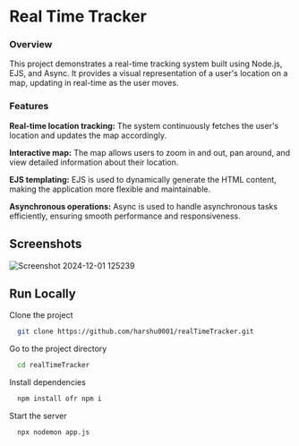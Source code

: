 
# Real Time Tracker
### Overview

This project demonstrates a real-time tracking system built using Node.js, EJS, and Async. It provides a visual representation of a user's location on a map, updating in real-time as the user moves.

### Features

**Real-time location tracking:** The system continuously fetches the user's location and updates the map accordingly.

**Interactive map:** The map allows users to zoom in and out, pan around, and view detailed information about their location.

**EJS templating:** EJS is used to dynamically generate the HTML content, making the application more flexible and maintainable.

**Asynchronous operations:** Async is used to handle asynchronous tasks efficiently, ensuring smooth performance and responsiveness.


## Screenshots

![Screenshot 2024-12-01 125239](https://github.com/user-attachments/assets/cbdb65c0-24a8-4778-98b8-22cd66408d13)




## Run Locally

Clone the project

```bash
  git clone https://github.com/harshu0001/realTimeTracker.git
```

Go to the project directory

```bash
  cd realTimeTracker
```

Install dependencies

```bash
  npm install ofr npm i
```

Start the server

```bash
  npx nodemon app.js
```

